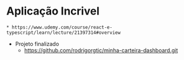 # Aplicação Incrivel
    * https://www.udemy.com/course/react-e-typescript/learn/lecture/21397314#overview


* Projeto finalizado
    * https://github.com/rodrigorgtic/minha-carteira-dashboard.git

